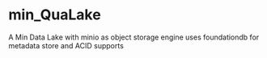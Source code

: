 # min_QuaLake
A Min Data Lake with minio as object storage engine uses foundationdb for metadata store and ACID supports
